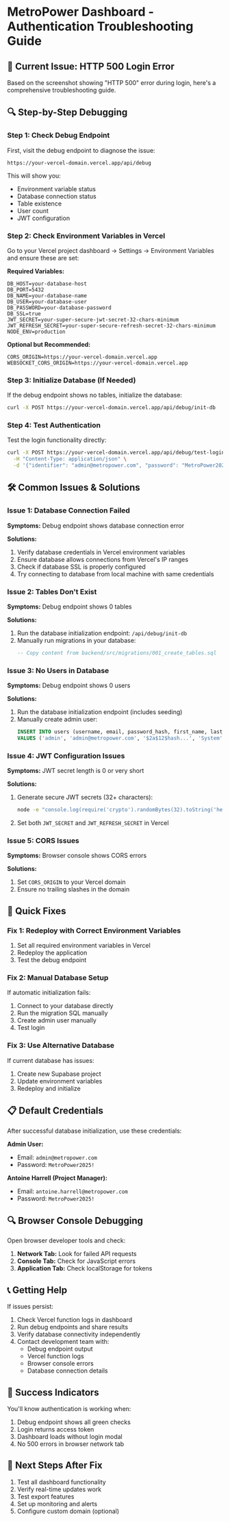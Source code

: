 # MetroPower Dashboard - Authentication Troubleshooting Guide

## 🚨 Current Issue: HTTP 500 Login Error

Based on the screenshot showing "HTTP 500" error during login, here's a comprehensive troubleshooting guide.

## 🔍 Step-by-Step Debugging

### Step 1: Check Debug Endpoint

First, visit the debug endpoint to diagnose the issue:

```
https://your-vercel-domain.vercel.app/api/debug
```

This will show you:
- Environment variable status
- Database connection status
- Table existence
- User count
- JWT configuration

### Step 2: Check Environment Variables in Vercel

Go to your Vercel project dashboard → Settings → Environment Variables and ensure these are set:

**Required Variables:**
```
DB_HOST=your-database-host
DB_PORT=5432
DB_NAME=your-database-name
DB_USER=your-database-user
DB_PASSWORD=your-database-password
DB_SSL=true
JWT_SECRET=your-super-secure-jwt-secret-32-chars-minimum
JWT_REFRESH_SECRET=your-super-secure-refresh-secret-32-chars-minimum
NODE_ENV=production
```

**Optional but Recommended:**
```
CORS_ORIGIN=https://your-vercel-domain.vercel.app
WEBSOCKET_CORS_ORIGIN=https://your-vercel-domain.vercel.app
```

### Step 3: Initialize Database (If Needed)

If the debug endpoint shows no tables, initialize the database:

```bash
curl -X POST https://your-vercel-domain.vercel.app/api/debug/init-db
```

### Step 4: Test Authentication

Test the login functionality directly:

```bash
curl -X POST https://your-vercel-domain.vercel.app/api/debug/test-login \
  -H "Content-Type: application/json" \
  -d '{"identifier": "admin@metropower.com", "password": "MetroPower2025!"}'
```

## 🛠️ Common Issues & Solutions

### Issue 1: Database Connection Failed

**Symptoms:** Debug endpoint shows database connection error

**Solutions:**
1. Verify database credentials in Vercel environment variables
2. Ensure database allows connections from Vercel's IP ranges
3. Check if database SSL is properly configured
4. Try connecting to database from local machine with same credentials

### Issue 2: Tables Don't Exist

**Symptoms:** Debug endpoint shows 0 tables

**Solutions:**
1. Run the database initialization endpoint: `/api/debug/init-db`
2. Manually run migrations in your database:
   ```sql
   -- Copy content from backend/src/migrations/001_create_tables.sql
   ```

### Issue 3: No Users in Database

**Symptoms:** Debug endpoint shows 0 users

**Solutions:**
1. Run the database initialization endpoint (includes seeding)
2. Manually create admin user:
   ```sql
   INSERT INTO users (username, email, password_hash, first_name, last_name, role)
   VALUES ('admin', 'admin@metropower.com', '$2a$12$hash...', 'System', 'Administrator', 'Admin');
   ```

### Issue 4: JWT Configuration Issues

**Symptoms:** JWT secret length is 0 or very short

**Solutions:**
1. Generate secure JWT secrets (32+ characters):
   ```bash
   node -e "console.log(require('crypto').randomBytes(32).toString('hex'))"
   ```
2. Set both `JWT_SECRET` and `JWT_REFRESH_SECRET` in Vercel

### Issue 5: CORS Issues

**Symptoms:** Browser console shows CORS errors

**Solutions:**
1. Set `CORS_ORIGIN` to your Vercel domain
2. Ensure no trailing slashes in the domain

## 🔧 Quick Fixes

### Fix 1: Redeploy with Correct Environment Variables

1. Set all required environment variables in Vercel
2. Redeploy the application
3. Test the debug endpoint

### Fix 2: Manual Database Setup

If automatic initialization fails:

1. Connect to your database directly
2. Run the migration SQL manually
3. Create admin user manually
4. Test login

### Fix 3: Use Alternative Database

If current database has issues:

1. Create new Supabase project
2. Update environment variables
3. Redeploy and initialize

## 📋 Default Credentials

After successful database initialization, use these credentials:

**Admin User:**
- Email: `admin@metropower.com`
- Password: `MetroPower2025!`

**Antoine Harrell (Project Manager):**
- Email: `antoine.harrell@metropower.com`
- Password: `MetroPower2025!`

## 🔍 Browser Console Debugging

Open browser developer tools and check:

1. **Network Tab:** Look for failed API requests
2. **Console Tab:** Check for JavaScript errors
3. **Application Tab:** Check localStorage for tokens

## 📞 Getting Help

If issues persist:

1. Check Vercel function logs in dashboard
2. Run debug endpoints and share results
3. Verify database connectivity independently
4. Contact development team with:
   - Debug endpoint output
   - Vercel function logs
   - Browser console errors
   - Database connection details

## 🎯 Success Indicators

You'll know authentication is working when:

1. Debug endpoint shows all green checks
2. Login returns access token
3. Dashboard loads without login modal
4. No 500 errors in browser network tab

## 🔄 Next Steps After Fix

1. Test all dashboard functionality
2. Verify real-time updates work
3. Test export features
4. Set up monitoring and alerts
5. Configure custom domain (optional)
